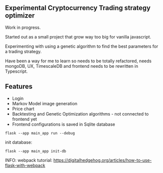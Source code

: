 ## Experimental Cryptocurrency Trading strategy optimizer

Work in progress.

Started out as a small project that grow way too big for vanilla javascript.

Experimenting with using a genetic algorithm to find the best parameters for a trading strategy.

Have been a way for me to learn so needs to be totally refactored, needs mongoDB, UX, TimescaleDB and frontend needs to be rewritten in Typescript.

## Features

- Login
- Markov Model image generation
- Price chart
- Backtesting and Genetic Optimization algorithms - not connected to frontend yet
- Frontend configurations is saved in Sqlite database

```
flask --app main_app run --debug

```

init database:

```
flask --app main_app init-db
```

INFO:
webpack tutorial:
https://digitalhedgehog.org/articles/how-to-use-flask-with-webpack
